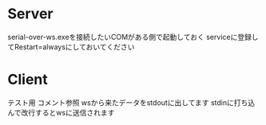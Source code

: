 # Server
serial-over-ws.exeを接続したいCOMがある側で起動しておく
serviceに登録してRestart=alwaysにしておいてください

# Client
テスト用
コメント参照
wsから来たデータをstdoutに出してます
stdinに打ち込んで改行するとwsに送信されます